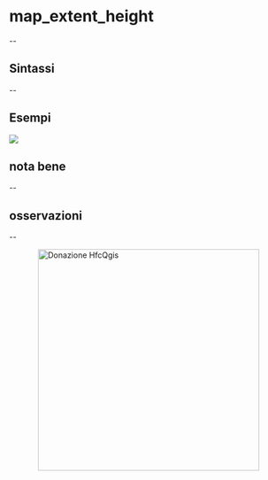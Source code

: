 # map_extent_height

--

## Sintassi

--

## Esempi

![](/img/variabili/map_extent_height/map_extent_height1.png)

## nota bene

--

## osservazioni

--

<a href="https://www.paypal.me/pigrecoinfinito" target="_blank"><img width="400"  class="immagonobox" src="https://raw.githubusercontent.com/pigreco/HfcQGIS/master/img/sviluppo_variabili_01.png" Title="La documentazione di questa funzione non è stata ancora sviluppata. Se vuoi sostenerla fai una donazione con PayPal, scrivendo ..." alt="Donazione HfcQgis" style="margin: 0 auto; display: block;" /></a>